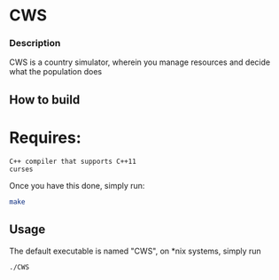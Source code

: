 CWS
===

### Description
CWS is a country simulator, wherein you manage resources and decide what the population does

## How to build
# Requires:
    C++ compiler that supports C++11
    curses
Once you have this done, simply run:
```bash
make
```

## Usage
The default executable is named "CWS", on \*nix systems, simply run
```bash
./CWS
```

